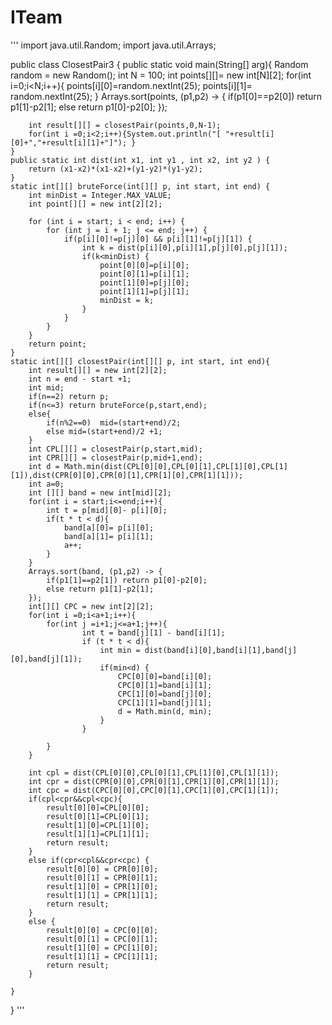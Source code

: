 # ITeam


'''
import java.util.Random;
import java.util.Arrays;

public class ClosestPair3 {
    public static void main(String[] arg){
        Random random = new Random();
        int N = 100;
        int points[][]= new int[N][2];
        for(int i=0;i<N;i++){
            points[i][0]=random.nextInt(25);
            points[i][1]= random.nextInt(25);
        }
        Arrays.sort(points, (p1,p2) -> {
            if(p1[0]==p2[0]) return p1[1]-p2[1];
            else return p1[0]-p2[0];
        });

        int result[][] = closestPair(points,0,N-1);
        for(int i =0;i<2;i++){System.out.println("[ "+result[i][0]+","+result[i][1]+"]"); }
    }
    public static int dist(int x1, int y1 , int x2, int y2 ) {
        return (x1-x2)*(x1-x2)+(y1-y2)*(y1-y2);
    }
    static int[][] bruteForce(int[][] p, int start, int end) {
        int minDist = Integer.MAX_VALUE;
        int point[][] = new int[2][2];

        for (int i = start; i < end; i++) {
            for (int j = i + 1; j <= end; j++) {
                if(p[i][0]!=p[j][0] && p[i][1]!=p[j][1]) {
                    int k = dist(p[i][0],p[i][1],p[j][0],p[j][1]);
                    if(k<minDist) {
                        point[0][0]=p[i][0];
                        point[0][1]=p[i][1];
                        point[1][0]=p[j][0];
                        point[1][1]=p[j][1];
                        minDist = k;
                    }
                }
            }
        }
        return point;
    }
    static int[][] closestPair(int[][] p, int start, int end){
        int result[][] = new int[2][2];
        int n = end - start +1;
        int mid;
        if(n==2) return p;
        if(n<=3) return bruteForce(p,start,end);
        else{
            if(n%2==0)  mid=(start+end)/2;
            else mid=(start+end)/2 +1;
        }
        int CPL[][] = closestPair(p,start,mid);
        int CPR[][] = closestPair(p,mid+1,end);
        int d = Math.min(dist(CPL[0][0],CPL[0][1],CPL[1][0],CPL[1][1]),dist(CPR[0][0],CPR[0][1],CPR[1][0],CPR[1][1]));
        int a=0;
        int [][] band = new int[mid][2];
        for(int i = start;i<=end;i++){
            int t = p[mid][0]- p[i][0];
            if(t * t < d){
                band[a][0]= p[i][0];
                band[a][1]= p[i][1];
                a++;
            }
        }
        Arrays.sort(band, (p1,p2) -> {
            if(p1[1]==p2[1]) return p1[0]-p2[0];
            else return p1[1]-p2[1];
        });
        int[][] CPC = new int[2][2];
        for(int i =0;i<a+1;i++){
            for(int j =i+1;j<=a+1;j++){
                    int t = band[j][1] - band[i][1];
                    if (t * t < d){
                        int min = dist(band[i][0],band[i][1],band[j][0],band[j][1]);
                        if(min<d) {
                            CPC[0][0]=band[i][0];
                            CPC[0][1]=band[i][1];
                            CPC[1][0]=band[j][0];
                            CPC[1][1]=band[j][1];
                            d = Math.min(d, min);
                        }
                    }

            }
        }

        int cpl = dist(CPL[0][0],CPL[0][1],CPL[1][0],CPL[1][1]);
        int cpr = dist(CPR[0][0],CPR[0][1],CPR[1][0],CPR[1][1]);
        int cpc = dist(CPC[0][0],CPC[0][1],CPC[1][0],CPC[1][1]);
        if(cpl<cpr&&cpl<cpc){
            result[0][0]=CPL[0][0];
            result[0][1]=CPL[0][1];
            result[1][0]=CPL[1][0];
            result[1][1]=CPL[1][1];
            return result;
        }
        else if(cpr<cpl&&cpr<cpc) {
            result[0][0] = CPR[0][0];
            result[0][1] = CPR[0][1];
            result[1][0] = CPR[1][0];
            result[1][1] = CPR[1][1];
            return result;
        }
        else {
            result[0][0] = CPC[0][0];
            result[0][1] = CPC[0][1];
            result[1][0] = CPC[1][0];
            result[1][1] = CPC[1][1];
            return result;
        }

    }
}
'''
